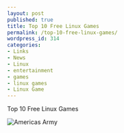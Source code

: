```yaml
---
layout: post
published: true
title: Top 10 Free Linux Games
permalink: /top-10-free-linux-games/
wordpress_id: 314
categories:
- Links
- News
- Linux
- entertainment
- games
- linux games
- Linux Game
---
```



Top 10 Free Linux Games


<img id="image313" src="http://lh4.ggpht.com/-TsAJ5U5p36s/UVl9gY1l4GI/AAAAAAAAFlA/VOh_-0t5504/americas-army-linux-game.jpg" alt="Americas Army" />
